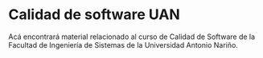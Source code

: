 # Calidad de software UAN

Acá encontrará material relacionado al curso de Calidad de Software de la Facultad de Ingeniería de Sistemas de la Universidad Antonio Nariño.
